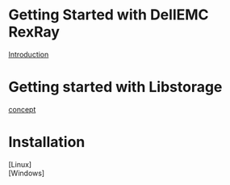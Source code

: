 # Getting Started with DellEMC RexRay

[Introduction](https://github.com/ajeetraina/rexray/blob/master/concept.md)

# Getting started with Libstorage

[concept](https://github.com/ajeetraina/libstorage/concept.md)

# Installation

[Linux]<br>
[Windows]
